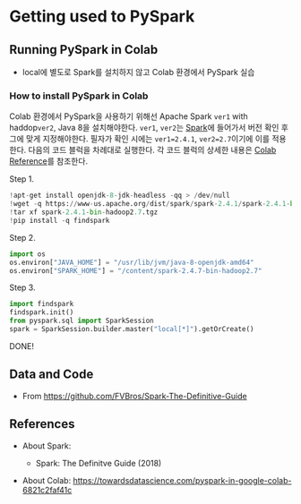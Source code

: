 # Getting used to PySpark

## Running PySpark in Colab
* local에 별도로 Spark를 설치하지 않고 Colab 환경에서 PySpark 실습

### How to install PySpark in Colab
Colab 환경에서 PySpark을 사용하기 위해선 Apache Spark `ver1` with haddop`ver2`, Java 8을 설치해야한다. 
`ver1`, `ver2`는 [Spark](https://www-us.apache.org/dist/spark/)에 들어가서 버전 확인 후 그에 맞게 지정해야한다.
필자가 확인 시에는 `ver1=2.4.1`, `ver2=2.7`이기에 이를 적용한다.
다음의 코드 블럭을 차례대로 실행한다. 각 코드 블럭의 상세한 내용은 [Colab Reference](https://towardsdatascience.com/pyspark-in-google-colab-6821c2faf41c)를 참조한다.

Step 1.
``` python
!apt-get install openjdk-8-jdk-headless -qq > /dev/null
!wget -q https://www-us.apache.org/dist/spark/spark-2.4.1/spark-2.4.1-bin-hadoop2.7.tgz
!tar xf spark-2.4.1-bin-hadoop2.7.tgz
!pip install -q findspark
```

Step 2.
``` python
import os
os.environ["JAVA_HOME"] = "/usr/lib/jvm/java-8-openjdk-amd64"
os.environ["SPARK_HOME"] = "/content/spark-2.4.7-bin-hadoop2.7"
```

Step 3.
``` python
import findspark
findspark.init()
from pyspark.sql import SparkSession
spark = SparkSession.builder.master("local[*]").getOrCreate()
```
DONE!

## Data and Code
* From https://github.com/FVBros/Spark-The-Definitive-Guide


## References
* About Spark:
  - Spark: The Definitve Guide (2018)

* About Colab: https://towardsdatascience.com/pyspark-in-google-colab-6821c2faf41c

